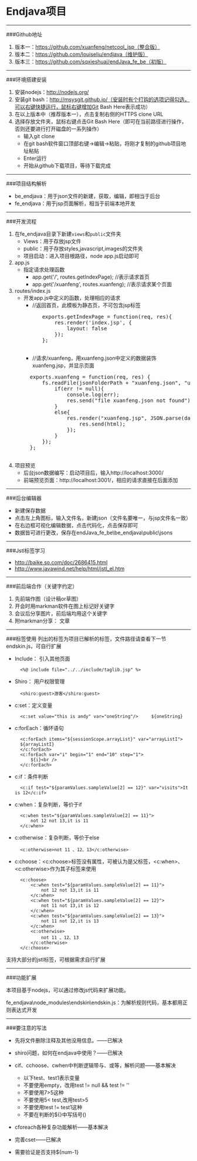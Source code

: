 Endjava项目
=============
----------------------------------

###Github地址

1.  版本一：https://github.com/xuanfeng/netcool_jsp（整合版）
2.  版本二：https://github.com/louiseliu/endjava（维护版）
3.  版本三：https://github.com/sqxieshuai/endJava_fe_be（初版）

-----------------------------------------

###环境搭建安装

1.  安装nodejs：http://nodejs.org/
2.  安装git bash：http://msysgit.github.io/（安装时有个打钩的选项记得勾选，可以右键快捷运行，鼠标右键增加Git Bash Here表示成功）
3.  在以上版本中（推荐版本一），点击复制右侧的HTTPS clone URL
4.  选择存放文件夹，鼠标右键点击Git Bash Here（即可在当前路径进行操作，否则还要进行打开磁盘的一系列操作）
    -   输入git clone 
    -   在git bash软件窗口顶部右键->编辑->粘贴，将刚才复制的github项目地址粘贴
    -   Enter运行
    -   开始从github下载项目，等待下载完成

----------------------------------------------

###项目结构解析
- be_endjava：用于json文件的新建，获取，编辑，即相当于后台
- fe_endjava：用于jsp页面解析，相当于前端本地开发

-------------------------------------------------

###开发流程
1.  在fe_endjava目录下新建`views`和`public`文件夹
    - Views：用于存放jsp文件
    - public：用于存放styles,javascript,images的文件夹
    - 项目启动：进入项目根路径，node app.js启动即可
2.  app.js
    -   指定请求处理函数
        - app.get('/', routes.getIndexPage);       //表示请求首页
        - app.get('/xuanfeng', routes.xuanfeng);   //表示请求某个页面
3.  routes/index.js
    - 开发app.js中定义的函数，处理相应的请求
        - //返回首页，此模板为静态页，不可包含jsp标签
        <pre>
            exports.getIndexPage = function(req, res){
                res.render('index.jsp', {
                    layout: false
                });
            };
        </pre>
        - //请求/xuanfeng，用xuanfeng.json中定义的数据装饰xuanfeng.jsp，并显示页面
        <pre>
        exports.xuanfeng = function(req, res) {
            fs.readFile(jsonFolderPath + "xuanfeng.json", "utf-8", function(err, data){
                if(err != null){
                    console.log(err);
                    res.send("file xuanfeng.json not found");
                }
                else{
                    res.render("xuanfeng.jsp", JSON.parse(data), function(err, html){
                        res.send(html);
                    });
                }
            });
        };
        </pre>
4.  项目预览
    - 后台json数据编写：启动项目后，输入http://localhost:3000/
    - 前端预览页面：http://localhost:3001/，相应的请求直接在后面添加

--------------------------------------

###后台编辑器
- 新建保存数据
- 点击左上角图标，输入文件名，新建json（文件名要唯一，与jsp文件名一致）
- 在右边框可视化编辑数据，点击代码化，点击保存即可
- 数据皆可进行更改，保存在endJava_fe_be\be_endjava\public\jsons

------------------------------------------

###Jstl标签学习
- http://baike.so.com/doc/2686415.html
- http://www.javawind.net/help/html/jstl_el.htm

--------------------------------------------

###前后端合作（关键字约定）
1.  先前端作图（设计稿or草图）
2.  开会时用markman软件在图上标记好关键字
3.  会议后分享图片，前后端均用这个关键字
4.  附markman分享： 文章

------------------------------------------

###标签使用
列出的标签为项目已解析的标签，文件路径请查看下一节endskin.js，可自行扩展

- Include： 引入其他页面

        <%@ include file="../../include/taglib.jsp" %>


- Shiro： 用户权限管理

        <shiro:guest>游客</shiro:guest>

- c:set：定义变量

        <c:set value="this is andy" var="oneString"/>     ${oneString}

- c:forEach：循环语句

        <c:forEach items="${sessionScope.arrayList}" var="arrayListI">
        ${arrayListI}
        </c:forEach>
        <c:forEach var="i" begin="1" end="10" step="1">
            ${i}<br />
        </c:forEach>

- c:if：条件判断

        <c:if test="${paramValues.sampleValue[2] == 12}" var="visits">It is 12</c:if>

- c:when：复杂判断，等价于if

        <c:when test="${paramValues.sampleValue[2] == 11}">
            not 12 not 13,it is 11
        </c:when>

- c:otherwise：复杂判断，等价于else

        <c:otherwise>not 11 、12、13</c:otherwise>


- c:choose：&lt;c:choose>标签没有属性，可被认为是父标签，&lt;c:when>、&lt;c:otherwise>作为其子标签来使用
  
        <c:choose>
            <c:when test="${paramValues.sampleValue[2] == 11}">
                not 12 not 13,it is 11
            </c:when>
            <c:when test="${paramValues.sampleValue[2] == 12}">
                not 11 not 13,it is 12
            </c:when>
            <c:when test="${paramValues.sampleValue[2] == 13}">
                not 11 not 12,it is 13
            </c:when>
            <c:otherwise>
                not 11 、12、13
            </c:otherwise>
        </c:choose>

支持大部分的jstl标签，可根据需求自行扩展

-------------------------------------------------

###功能扩展

本项目基于nodejs，可以通过修改js代码来扩展功能。

fe_endjava\node_modules\endskin\endskin.js：为解析规则代码，基本都用正则表达式开发

----------------------------------------

###要注意的写法

- 先将文件删除注释及其他没用信息。——已解决

- shiro问题，如何在endjava中使用？——已解决

- cif、cchoose、cwhen中判断逻辑带与、或等，解析问题——基本解决
    - 以下test、test1表示变量
    - 不要使用empty，改用test != null && test != ''
    - 不要使用7>5这种
    - 不要使用5< test,改用test>5
    - 不要使用test != test1这种 
    - 不要在判断的${}中写括号() 

- cforeach各种复杂功能解析——基本解决

- 完善cset——已解决

- 需要验证是否支持${num-1}



